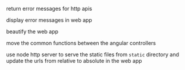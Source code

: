 return error messages for http apis

display error messages in web app

beautify the web app

move the common functions between the angular controllers

use node http server to serve the static files from `static` directory and update the urls from relative to absolute in the web app
